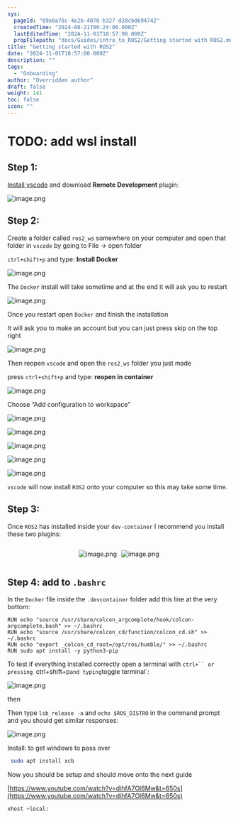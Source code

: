 ```yaml
---
sys:
  pageId: "89e0a78c-4e2b-4070-b327-d28cb0694742"
  createdTime: "2024-08-21T00:24:00.000Z"
  lastEditedTime: "2024-11-01T18:57:00.000Z"
  propFilepath: "docs/Guides/intro_to_ROS2/Getting started with ROS2.md"
title: "Getting started with ROS2"
date: "2024-11-01T18:57:00.000Z"
description: ""
tags:
  - "Onboarding"
author: "Overridden author"
draft: false
weight: 141
toc: false
icon: ""
---
```


# TODO: add wsl install

## Step 1:

[Install vscode](https://code.visualstudio.com/download) and download **Remote Development** plugin:

![image.png](https://prod-files-secure.s3.us-west-2.amazonaws.com/d518164a-d88e-44d1-a4ee-3adb3bd8bce0/efb52993-1881-4a40-b95e-6f020334f022/image.png?X-Amz-Algorithm=AWS4-HMAC-SHA256&X-Amz-Content-Sha256=UNSIGNED-PAYLOAD&X-Amz-Credential=ASIAZI2LB466T4MVJHHE%2F20250427%2Fus-west-2%2Fs3%2Faws4_request&X-Amz-Date=20250427T061108Z&X-Amz-Expires=3600&X-Amz-Security-Token=IQoJb3JpZ2luX2VjEL3%2F%2F%2F%2F%2F%2F%2F%2F%2F%2FwEaCXVzLXdlc3QtMiJIMEYCIQDgD5zq78igSIKfinXdz8luvOdTaM%2Bs80fXHNnkF5dZ0gIhAOpwostsWKtWi%2FqZf33uxuQCSWWfNjjGDCbtDZYWpKfeKv8DCFYQABoMNjM3NDIzMTgzODA1IgyECa9Er5SXx12nbS0q3AOgv%2Fyt4vDGD3R7m8nptVugnNVkVouRC3ApDVMLn2sF4vc%2BSvUtxN3kzZoYvBcZYr26khhUWJMS86WATfrNHaXP2n2Ydoa%2Bbl7CoWe6BVYXDgk6GwZ9kwvszeJkjVWpiKzMVSsxOgtZaqJMnPOZAovzEAX0guNp%2F57YXBWre%2BHTruG3Ho%2F7UoCF6DEJfs4tU1RCfpPiiWYgPRcWlXZMh6%2FtTjZQwViYxiseQiK3LgvoLZpMd2z8NvHllfj%2FfXUUY4ElNIifevYFZiLOa18QNQf6LNGqfhZiYh7hB%2BC1PfcQ0cFaKdizPZd5IXqZ77nrg0N7hEAUHWu807NukV4Dvf4PzRAOL9SRkT03%2BFsIKMSHjNyXYP0uDmXedv4BmR238ODAkonxPNhLPMQMJe3iOt1KPCImvDdyU7tXZ%2BBJ5U%2FX8%2FtAn0tsFCZMTqLCE09h7TTL5NRHblL%2B6RvJSfLDQmOOg0DVBD0HxscSBhf1%2BRXSKGVSzSMCkDO4xb7Vt%2BPN5rEWEzDAcs3geYTtdNZTRz8rF8f6WlYQnHYvamrnpolDMsCs8S3%2BaW9Ldn3%2BRQG3Tf5olyz%2FDO3LaQ9Mz2EsMPuOBF47LOdH9EytBrxcSHx87UEAq24q2j%2BQ8x574DCX7bbABjqkAYJx%2FpORxw2CZeJ2RmpY1nyDfB0eSLkw3hTNsQd9HWGjeiiP42jiC1wLxYO9ZoKXnUuHyr0KXC20xkaqhhu1RTcjMxWkQsB9hb5C57qGZsIIpTD7Zjj%2BUriZQcMCfyr%2FNiEcaLnoh%2BV1EQtUzzGtw9AoIMwz7vKZOy2pcg9v3ukMDACBLENXutYXw1B6PcaNX8qJQoxXbBTTJjpsj%2FwEmgE8yLqg&X-Amz-Signature=7f165ff4a98f5d48fcf5dc54514aaa01cd9300d47e403a528026ff552e33b3b8&X-Amz-SignedHeaders=host&x-id=GetObject)

## Step 2:

Create a folder called `ros2_ws` somewhere on your computer and open that folder in `vscode` by going to File → open folder 

`ctrl+shift+p` and type: **Install Docker**

![image.png](https://prod-files-secure.s3.us-west-2.amazonaws.com/d518164a-d88e-44d1-a4ee-3adb3bd8bce0/2269dc0e-1cd5-47ff-bceb-c04ad9b2eab0/image.png?X-Amz-Algorithm=AWS4-HMAC-SHA256&X-Amz-Content-Sha256=UNSIGNED-PAYLOAD&X-Amz-Credential=ASIAZI2LB466T4MVJHHE%2F20250427%2Fus-west-2%2Fs3%2Faws4_request&X-Amz-Date=20250427T061108Z&X-Amz-Expires=3600&X-Amz-Security-Token=IQoJb3JpZ2luX2VjEL3%2F%2F%2F%2F%2F%2F%2F%2F%2F%2FwEaCXVzLXdlc3QtMiJIMEYCIQDgD5zq78igSIKfinXdz8luvOdTaM%2Bs80fXHNnkF5dZ0gIhAOpwostsWKtWi%2FqZf33uxuQCSWWfNjjGDCbtDZYWpKfeKv8DCFYQABoMNjM3NDIzMTgzODA1IgyECa9Er5SXx12nbS0q3AOgv%2Fyt4vDGD3R7m8nptVugnNVkVouRC3ApDVMLn2sF4vc%2BSvUtxN3kzZoYvBcZYr26khhUWJMS86WATfrNHaXP2n2Ydoa%2Bbl7CoWe6BVYXDgk6GwZ9kwvszeJkjVWpiKzMVSsxOgtZaqJMnPOZAovzEAX0guNp%2F57YXBWre%2BHTruG3Ho%2F7UoCF6DEJfs4tU1RCfpPiiWYgPRcWlXZMh6%2FtTjZQwViYxiseQiK3LgvoLZpMd2z8NvHllfj%2FfXUUY4ElNIifevYFZiLOa18QNQf6LNGqfhZiYh7hB%2BC1PfcQ0cFaKdizPZd5IXqZ77nrg0N7hEAUHWu807NukV4Dvf4PzRAOL9SRkT03%2BFsIKMSHjNyXYP0uDmXedv4BmR238ODAkonxPNhLPMQMJe3iOt1KPCImvDdyU7tXZ%2BBJ5U%2FX8%2FtAn0tsFCZMTqLCE09h7TTL5NRHblL%2B6RvJSfLDQmOOg0DVBD0HxscSBhf1%2BRXSKGVSzSMCkDO4xb7Vt%2BPN5rEWEzDAcs3geYTtdNZTRz8rF8f6WlYQnHYvamrnpolDMsCs8S3%2BaW9Ldn3%2BRQG3Tf5olyz%2FDO3LaQ9Mz2EsMPuOBF47LOdH9EytBrxcSHx87UEAq24q2j%2BQ8x574DCX7bbABjqkAYJx%2FpORxw2CZeJ2RmpY1nyDfB0eSLkw3hTNsQd9HWGjeiiP42jiC1wLxYO9ZoKXnUuHyr0KXC20xkaqhhu1RTcjMxWkQsB9hb5C57qGZsIIpTD7Zjj%2BUriZQcMCfyr%2FNiEcaLnoh%2BV1EQtUzzGtw9AoIMwz7vKZOy2pcg9v3ukMDACBLENXutYXw1B6PcaNX8qJQoxXbBTTJjpsj%2FwEmgE8yLqg&X-Amz-Signature=c2ba04f5661a1982a84687378ba1712072dd6cdcf58b4f84cdcf49ea5c5d12da&X-Amz-SignedHeaders=host&x-id=GetObject)

The `Docker` install will take sometime and at the end it will ask you to restart

![image.png](https://prod-files-secure.s3.us-west-2.amazonaws.com/d518164a-d88e-44d1-a4ee-3adb3bd8bce0/ed233f78-be33-4b1f-b89c-9c346c0e961e/image.png?X-Amz-Algorithm=AWS4-HMAC-SHA256&X-Amz-Content-Sha256=UNSIGNED-PAYLOAD&X-Amz-Credential=ASIAZI2LB466T4MVJHHE%2F20250427%2Fus-west-2%2Fs3%2Faws4_request&X-Amz-Date=20250427T061108Z&X-Amz-Expires=3600&X-Amz-Security-Token=IQoJb3JpZ2luX2VjEL3%2F%2F%2F%2F%2F%2F%2F%2F%2F%2FwEaCXVzLXdlc3QtMiJIMEYCIQDgD5zq78igSIKfinXdz8luvOdTaM%2Bs80fXHNnkF5dZ0gIhAOpwostsWKtWi%2FqZf33uxuQCSWWfNjjGDCbtDZYWpKfeKv8DCFYQABoMNjM3NDIzMTgzODA1IgyECa9Er5SXx12nbS0q3AOgv%2Fyt4vDGD3R7m8nptVugnNVkVouRC3ApDVMLn2sF4vc%2BSvUtxN3kzZoYvBcZYr26khhUWJMS86WATfrNHaXP2n2Ydoa%2Bbl7CoWe6BVYXDgk6GwZ9kwvszeJkjVWpiKzMVSsxOgtZaqJMnPOZAovzEAX0guNp%2F57YXBWre%2BHTruG3Ho%2F7UoCF6DEJfs4tU1RCfpPiiWYgPRcWlXZMh6%2FtTjZQwViYxiseQiK3LgvoLZpMd2z8NvHllfj%2FfXUUY4ElNIifevYFZiLOa18QNQf6LNGqfhZiYh7hB%2BC1PfcQ0cFaKdizPZd5IXqZ77nrg0N7hEAUHWu807NukV4Dvf4PzRAOL9SRkT03%2BFsIKMSHjNyXYP0uDmXedv4BmR238ODAkonxPNhLPMQMJe3iOt1KPCImvDdyU7tXZ%2BBJ5U%2FX8%2FtAn0tsFCZMTqLCE09h7TTL5NRHblL%2B6RvJSfLDQmOOg0DVBD0HxscSBhf1%2BRXSKGVSzSMCkDO4xb7Vt%2BPN5rEWEzDAcs3geYTtdNZTRz8rF8f6WlYQnHYvamrnpolDMsCs8S3%2BaW9Ldn3%2BRQG3Tf5olyz%2FDO3LaQ9Mz2EsMPuOBF47LOdH9EytBrxcSHx87UEAq24q2j%2BQ8x574DCX7bbABjqkAYJx%2FpORxw2CZeJ2RmpY1nyDfB0eSLkw3hTNsQd9HWGjeiiP42jiC1wLxYO9ZoKXnUuHyr0KXC20xkaqhhu1RTcjMxWkQsB9hb5C57qGZsIIpTD7Zjj%2BUriZQcMCfyr%2FNiEcaLnoh%2BV1EQtUzzGtw9AoIMwz7vKZOy2pcg9v3ukMDACBLENXutYXw1B6PcaNX8qJQoxXbBTTJjpsj%2FwEmgE8yLqg&X-Amz-Signature=116f6140afb92d1e5901a57c83a44e315a9ec76fbcac10fd710b5ade513c4d8e&X-Amz-SignedHeaders=host&x-id=GetObject)

Once you restart open `Docker` and finish the installation

It will ask you to make an account but you can just press skip on the top right

![image.png](https://prod-files-secure.s3.us-west-2.amazonaws.com/d518164a-d88e-44d1-a4ee-3adb3bd8bce0/21010ad9-1659-4fd9-9f59-9932a09b2a3d/image.png?X-Amz-Algorithm=AWS4-HMAC-SHA256&X-Amz-Content-Sha256=UNSIGNED-PAYLOAD&X-Amz-Credential=ASIAZI2LB466T4MVJHHE%2F20250427%2Fus-west-2%2Fs3%2Faws4_request&X-Amz-Date=20250427T061108Z&X-Amz-Expires=3600&X-Amz-Security-Token=IQoJb3JpZ2luX2VjEL3%2F%2F%2F%2F%2F%2F%2F%2F%2F%2FwEaCXVzLXdlc3QtMiJIMEYCIQDgD5zq78igSIKfinXdz8luvOdTaM%2Bs80fXHNnkF5dZ0gIhAOpwostsWKtWi%2FqZf33uxuQCSWWfNjjGDCbtDZYWpKfeKv8DCFYQABoMNjM3NDIzMTgzODA1IgyECa9Er5SXx12nbS0q3AOgv%2Fyt4vDGD3R7m8nptVugnNVkVouRC3ApDVMLn2sF4vc%2BSvUtxN3kzZoYvBcZYr26khhUWJMS86WATfrNHaXP2n2Ydoa%2Bbl7CoWe6BVYXDgk6GwZ9kwvszeJkjVWpiKzMVSsxOgtZaqJMnPOZAovzEAX0guNp%2F57YXBWre%2BHTruG3Ho%2F7UoCF6DEJfs4tU1RCfpPiiWYgPRcWlXZMh6%2FtTjZQwViYxiseQiK3LgvoLZpMd2z8NvHllfj%2FfXUUY4ElNIifevYFZiLOa18QNQf6LNGqfhZiYh7hB%2BC1PfcQ0cFaKdizPZd5IXqZ77nrg0N7hEAUHWu807NukV4Dvf4PzRAOL9SRkT03%2BFsIKMSHjNyXYP0uDmXedv4BmR238ODAkonxPNhLPMQMJe3iOt1KPCImvDdyU7tXZ%2BBJ5U%2FX8%2FtAn0tsFCZMTqLCE09h7TTL5NRHblL%2B6RvJSfLDQmOOg0DVBD0HxscSBhf1%2BRXSKGVSzSMCkDO4xb7Vt%2BPN5rEWEzDAcs3geYTtdNZTRz8rF8f6WlYQnHYvamrnpolDMsCs8S3%2BaW9Ldn3%2BRQG3Tf5olyz%2FDO3LaQ9Mz2EsMPuOBF47LOdH9EytBrxcSHx87UEAq24q2j%2BQ8x574DCX7bbABjqkAYJx%2FpORxw2CZeJ2RmpY1nyDfB0eSLkw3hTNsQd9HWGjeiiP42jiC1wLxYO9ZoKXnUuHyr0KXC20xkaqhhu1RTcjMxWkQsB9hb5C57qGZsIIpTD7Zjj%2BUriZQcMCfyr%2FNiEcaLnoh%2BV1EQtUzzGtw9AoIMwz7vKZOy2pcg9v3ukMDACBLENXutYXw1B6PcaNX8qJQoxXbBTTJjpsj%2FwEmgE8yLqg&X-Amz-Signature=6ab979415ca0a021060afd1b4d585f6d907fa90b7350abc06453a97666ebee59&X-Amz-SignedHeaders=host&x-id=GetObject)

Then reopen `vscode` and open the `ros2_ws` folder you just made

press `ctrl+shift+p` and type: **reopen in container**

![image.png](https://prod-files-secure.s3.us-west-2.amazonaws.com/d518164a-d88e-44d1-a4ee-3adb3bd8bce0/4e93b8c2-41ad-488c-8095-c74205196118/image.png?X-Amz-Algorithm=AWS4-HMAC-SHA256&X-Amz-Content-Sha256=UNSIGNED-PAYLOAD&X-Amz-Credential=ASIAZI2LB466T4MVJHHE%2F20250427%2Fus-west-2%2Fs3%2Faws4_request&X-Amz-Date=20250427T061108Z&X-Amz-Expires=3600&X-Amz-Security-Token=IQoJb3JpZ2luX2VjEL3%2F%2F%2F%2F%2F%2F%2F%2F%2F%2FwEaCXVzLXdlc3QtMiJIMEYCIQDgD5zq78igSIKfinXdz8luvOdTaM%2Bs80fXHNnkF5dZ0gIhAOpwostsWKtWi%2FqZf33uxuQCSWWfNjjGDCbtDZYWpKfeKv8DCFYQABoMNjM3NDIzMTgzODA1IgyECa9Er5SXx12nbS0q3AOgv%2Fyt4vDGD3R7m8nptVugnNVkVouRC3ApDVMLn2sF4vc%2BSvUtxN3kzZoYvBcZYr26khhUWJMS86WATfrNHaXP2n2Ydoa%2Bbl7CoWe6BVYXDgk6GwZ9kwvszeJkjVWpiKzMVSsxOgtZaqJMnPOZAovzEAX0guNp%2F57YXBWre%2BHTruG3Ho%2F7UoCF6DEJfs4tU1RCfpPiiWYgPRcWlXZMh6%2FtTjZQwViYxiseQiK3LgvoLZpMd2z8NvHllfj%2FfXUUY4ElNIifevYFZiLOa18QNQf6LNGqfhZiYh7hB%2BC1PfcQ0cFaKdizPZd5IXqZ77nrg0N7hEAUHWu807NukV4Dvf4PzRAOL9SRkT03%2BFsIKMSHjNyXYP0uDmXedv4BmR238ODAkonxPNhLPMQMJe3iOt1KPCImvDdyU7tXZ%2BBJ5U%2FX8%2FtAn0tsFCZMTqLCE09h7TTL5NRHblL%2B6RvJSfLDQmOOg0DVBD0HxscSBhf1%2BRXSKGVSzSMCkDO4xb7Vt%2BPN5rEWEzDAcs3geYTtdNZTRz8rF8f6WlYQnHYvamrnpolDMsCs8S3%2BaW9Ldn3%2BRQG3Tf5olyz%2FDO3LaQ9Mz2EsMPuOBF47LOdH9EytBrxcSHx87UEAq24q2j%2BQ8x574DCX7bbABjqkAYJx%2FpORxw2CZeJ2RmpY1nyDfB0eSLkw3hTNsQd9HWGjeiiP42jiC1wLxYO9ZoKXnUuHyr0KXC20xkaqhhu1RTcjMxWkQsB9hb5C57qGZsIIpTD7Zjj%2BUriZQcMCfyr%2FNiEcaLnoh%2BV1EQtUzzGtw9AoIMwz7vKZOy2pcg9v3ukMDACBLENXutYXw1B6PcaNX8qJQoxXbBTTJjpsj%2FwEmgE8yLqg&X-Amz-Signature=796be4f294e05bef98d6f383ef93bca4d92449857d44888da3825d180722a57b&X-Amz-SignedHeaders=host&x-id=GetObject)

Choose “Add configuration to workspace”

![image.png](https://prod-files-secure.s3.us-west-2.amazonaws.com/d518164a-d88e-44d1-a4ee-3adb3bd8bce0/9560b282-5060-4989-ba37-97e7b2c22476/image.png?X-Amz-Algorithm=AWS4-HMAC-SHA256&X-Amz-Content-Sha256=UNSIGNED-PAYLOAD&X-Amz-Credential=ASIAZI2LB466T4MVJHHE%2F20250427%2Fus-west-2%2Fs3%2Faws4_request&X-Amz-Date=20250427T061108Z&X-Amz-Expires=3600&X-Amz-Security-Token=IQoJb3JpZ2luX2VjEL3%2F%2F%2F%2F%2F%2F%2F%2F%2F%2FwEaCXVzLXdlc3QtMiJIMEYCIQDgD5zq78igSIKfinXdz8luvOdTaM%2Bs80fXHNnkF5dZ0gIhAOpwostsWKtWi%2FqZf33uxuQCSWWfNjjGDCbtDZYWpKfeKv8DCFYQABoMNjM3NDIzMTgzODA1IgyECa9Er5SXx12nbS0q3AOgv%2Fyt4vDGD3R7m8nptVugnNVkVouRC3ApDVMLn2sF4vc%2BSvUtxN3kzZoYvBcZYr26khhUWJMS86WATfrNHaXP2n2Ydoa%2Bbl7CoWe6BVYXDgk6GwZ9kwvszeJkjVWpiKzMVSsxOgtZaqJMnPOZAovzEAX0guNp%2F57YXBWre%2BHTruG3Ho%2F7UoCF6DEJfs4tU1RCfpPiiWYgPRcWlXZMh6%2FtTjZQwViYxiseQiK3LgvoLZpMd2z8NvHllfj%2FfXUUY4ElNIifevYFZiLOa18QNQf6LNGqfhZiYh7hB%2BC1PfcQ0cFaKdizPZd5IXqZ77nrg0N7hEAUHWu807NukV4Dvf4PzRAOL9SRkT03%2BFsIKMSHjNyXYP0uDmXedv4BmR238ODAkonxPNhLPMQMJe3iOt1KPCImvDdyU7tXZ%2BBJ5U%2FX8%2FtAn0tsFCZMTqLCE09h7TTL5NRHblL%2B6RvJSfLDQmOOg0DVBD0HxscSBhf1%2BRXSKGVSzSMCkDO4xb7Vt%2BPN5rEWEzDAcs3geYTtdNZTRz8rF8f6WlYQnHYvamrnpolDMsCs8S3%2BaW9Ldn3%2BRQG3Tf5olyz%2FDO3LaQ9Mz2EsMPuOBF47LOdH9EytBrxcSHx87UEAq24q2j%2BQ8x574DCX7bbABjqkAYJx%2FpORxw2CZeJ2RmpY1nyDfB0eSLkw3hTNsQd9HWGjeiiP42jiC1wLxYO9ZoKXnUuHyr0KXC20xkaqhhu1RTcjMxWkQsB9hb5C57qGZsIIpTD7Zjj%2BUriZQcMCfyr%2FNiEcaLnoh%2BV1EQtUzzGtw9AoIMwz7vKZOy2pcg9v3ukMDACBLENXutYXw1B6PcaNX8qJQoxXbBTTJjpsj%2FwEmgE8yLqg&X-Amz-Signature=34663fc105e0aa464d14a83a653ca59bef2b74d3894bf41b569a4d504c1c739e&X-Amz-SignedHeaders=host&x-id=GetObject)

![image.png](https://prod-files-secure.s3.us-west-2.amazonaws.com/d518164a-d88e-44d1-a4ee-3adb3bd8bce0/2ee63f81-886b-48e8-a553-dc6e5eac99e4/image.png?X-Amz-Algorithm=AWS4-HMAC-SHA256&X-Amz-Content-Sha256=UNSIGNED-PAYLOAD&X-Amz-Credential=ASIAZI2LB466T4MVJHHE%2F20250427%2Fus-west-2%2Fs3%2Faws4_request&X-Amz-Date=20250427T061108Z&X-Amz-Expires=3600&X-Amz-Security-Token=IQoJb3JpZ2luX2VjEL3%2F%2F%2F%2F%2F%2F%2F%2F%2F%2FwEaCXVzLXdlc3QtMiJIMEYCIQDgD5zq78igSIKfinXdz8luvOdTaM%2Bs80fXHNnkF5dZ0gIhAOpwostsWKtWi%2FqZf33uxuQCSWWfNjjGDCbtDZYWpKfeKv8DCFYQABoMNjM3NDIzMTgzODA1IgyECa9Er5SXx12nbS0q3AOgv%2Fyt4vDGD3R7m8nptVugnNVkVouRC3ApDVMLn2sF4vc%2BSvUtxN3kzZoYvBcZYr26khhUWJMS86WATfrNHaXP2n2Ydoa%2Bbl7CoWe6BVYXDgk6GwZ9kwvszeJkjVWpiKzMVSsxOgtZaqJMnPOZAovzEAX0guNp%2F57YXBWre%2BHTruG3Ho%2F7UoCF6DEJfs4tU1RCfpPiiWYgPRcWlXZMh6%2FtTjZQwViYxiseQiK3LgvoLZpMd2z8NvHllfj%2FfXUUY4ElNIifevYFZiLOa18QNQf6LNGqfhZiYh7hB%2BC1PfcQ0cFaKdizPZd5IXqZ77nrg0N7hEAUHWu807NukV4Dvf4PzRAOL9SRkT03%2BFsIKMSHjNyXYP0uDmXedv4BmR238ODAkonxPNhLPMQMJe3iOt1KPCImvDdyU7tXZ%2BBJ5U%2FX8%2FtAn0tsFCZMTqLCE09h7TTL5NRHblL%2B6RvJSfLDQmOOg0DVBD0HxscSBhf1%2BRXSKGVSzSMCkDO4xb7Vt%2BPN5rEWEzDAcs3geYTtdNZTRz8rF8f6WlYQnHYvamrnpolDMsCs8S3%2BaW9Ldn3%2BRQG3Tf5olyz%2FDO3LaQ9Mz2EsMPuOBF47LOdH9EytBrxcSHx87UEAq24q2j%2BQ8x574DCX7bbABjqkAYJx%2FpORxw2CZeJ2RmpY1nyDfB0eSLkw3hTNsQd9HWGjeiiP42jiC1wLxYO9ZoKXnUuHyr0KXC20xkaqhhu1RTcjMxWkQsB9hb5C57qGZsIIpTD7Zjj%2BUriZQcMCfyr%2FNiEcaLnoh%2BV1EQtUzzGtw9AoIMwz7vKZOy2pcg9v3ukMDACBLENXutYXw1B6PcaNX8qJQoxXbBTTJjpsj%2FwEmgE8yLqg&X-Amz-Signature=929d2ab2654202a257e6c0b11394b3ae9d3a912b3db3d7232924fb3209e95dcb&X-Amz-SignedHeaders=host&x-id=GetObject)

![image.png](https://prod-files-secure.s3.us-west-2.amazonaws.com/d518164a-d88e-44d1-a4ee-3adb3bd8bce0/ae1580b2-b048-407e-aed9-b584224a7a04/image.png?X-Amz-Algorithm=AWS4-HMAC-SHA256&X-Amz-Content-Sha256=UNSIGNED-PAYLOAD&X-Amz-Credential=ASIAZI2LB466T4MVJHHE%2F20250427%2Fus-west-2%2Fs3%2Faws4_request&X-Amz-Date=20250427T061108Z&X-Amz-Expires=3600&X-Amz-Security-Token=IQoJb3JpZ2luX2VjEL3%2F%2F%2F%2F%2F%2F%2F%2F%2F%2FwEaCXVzLXdlc3QtMiJIMEYCIQDgD5zq78igSIKfinXdz8luvOdTaM%2Bs80fXHNnkF5dZ0gIhAOpwostsWKtWi%2FqZf33uxuQCSWWfNjjGDCbtDZYWpKfeKv8DCFYQABoMNjM3NDIzMTgzODA1IgyECa9Er5SXx12nbS0q3AOgv%2Fyt4vDGD3R7m8nptVugnNVkVouRC3ApDVMLn2sF4vc%2BSvUtxN3kzZoYvBcZYr26khhUWJMS86WATfrNHaXP2n2Ydoa%2Bbl7CoWe6BVYXDgk6GwZ9kwvszeJkjVWpiKzMVSsxOgtZaqJMnPOZAovzEAX0guNp%2F57YXBWre%2BHTruG3Ho%2F7UoCF6DEJfs4tU1RCfpPiiWYgPRcWlXZMh6%2FtTjZQwViYxiseQiK3LgvoLZpMd2z8NvHllfj%2FfXUUY4ElNIifevYFZiLOa18QNQf6LNGqfhZiYh7hB%2BC1PfcQ0cFaKdizPZd5IXqZ77nrg0N7hEAUHWu807NukV4Dvf4PzRAOL9SRkT03%2BFsIKMSHjNyXYP0uDmXedv4BmR238ODAkonxPNhLPMQMJe3iOt1KPCImvDdyU7tXZ%2BBJ5U%2FX8%2FtAn0tsFCZMTqLCE09h7TTL5NRHblL%2B6RvJSfLDQmOOg0DVBD0HxscSBhf1%2BRXSKGVSzSMCkDO4xb7Vt%2BPN5rEWEzDAcs3geYTtdNZTRz8rF8f6WlYQnHYvamrnpolDMsCs8S3%2BaW9Ldn3%2BRQG3Tf5olyz%2FDO3LaQ9Mz2EsMPuOBF47LOdH9EytBrxcSHx87UEAq24q2j%2BQ8x574DCX7bbABjqkAYJx%2FpORxw2CZeJ2RmpY1nyDfB0eSLkw3hTNsQd9HWGjeiiP42jiC1wLxYO9ZoKXnUuHyr0KXC20xkaqhhu1RTcjMxWkQsB9hb5C57qGZsIIpTD7Zjj%2BUriZQcMCfyr%2FNiEcaLnoh%2BV1EQtUzzGtw9AoIMwz7vKZOy2pcg9v3ukMDACBLENXutYXw1B6PcaNX8qJQoxXbBTTJjpsj%2FwEmgE8yLqg&X-Amz-Signature=2f3cd685aa50e3547501545bff0d7c2a00ce9ccdb10650392d4f3195a35f63c0&X-Amz-SignedHeaders=host&x-id=GetObject)

![image.png](https://prod-files-secure.s3.us-west-2.amazonaws.com/d518164a-d88e-44d1-a4ee-3adb3bd8bce0/53255b28-f75e-430f-b9e3-c0ac8577e42b/image.png?X-Amz-Algorithm=AWS4-HMAC-SHA256&X-Amz-Content-Sha256=UNSIGNED-PAYLOAD&X-Amz-Credential=ASIAZI2LB466T4MVJHHE%2F20250427%2Fus-west-2%2Fs3%2Faws4_request&X-Amz-Date=20250427T061108Z&X-Amz-Expires=3600&X-Amz-Security-Token=IQoJb3JpZ2luX2VjEL3%2F%2F%2F%2F%2F%2F%2F%2F%2F%2FwEaCXVzLXdlc3QtMiJIMEYCIQDgD5zq78igSIKfinXdz8luvOdTaM%2Bs80fXHNnkF5dZ0gIhAOpwostsWKtWi%2FqZf33uxuQCSWWfNjjGDCbtDZYWpKfeKv8DCFYQABoMNjM3NDIzMTgzODA1IgyECa9Er5SXx12nbS0q3AOgv%2Fyt4vDGD3R7m8nptVugnNVkVouRC3ApDVMLn2sF4vc%2BSvUtxN3kzZoYvBcZYr26khhUWJMS86WATfrNHaXP2n2Ydoa%2Bbl7CoWe6BVYXDgk6GwZ9kwvszeJkjVWpiKzMVSsxOgtZaqJMnPOZAovzEAX0guNp%2F57YXBWre%2BHTruG3Ho%2F7UoCF6DEJfs4tU1RCfpPiiWYgPRcWlXZMh6%2FtTjZQwViYxiseQiK3LgvoLZpMd2z8NvHllfj%2FfXUUY4ElNIifevYFZiLOa18QNQf6LNGqfhZiYh7hB%2BC1PfcQ0cFaKdizPZd5IXqZ77nrg0N7hEAUHWu807NukV4Dvf4PzRAOL9SRkT03%2BFsIKMSHjNyXYP0uDmXedv4BmR238ODAkonxPNhLPMQMJe3iOt1KPCImvDdyU7tXZ%2BBJ5U%2FX8%2FtAn0tsFCZMTqLCE09h7TTL5NRHblL%2B6RvJSfLDQmOOg0DVBD0HxscSBhf1%2BRXSKGVSzSMCkDO4xb7Vt%2BPN5rEWEzDAcs3geYTtdNZTRz8rF8f6WlYQnHYvamrnpolDMsCs8S3%2BaW9Ldn3%2BRQG3Tf5olyz%2FDO3LaQ9Mz2EsMPuOBF47LOdH9EytBrxcSHx87UEAq24q2j%2BQ8x574DCX7bbABjqkAYJx%2FpORxw2CZeJ2RmpY1nyDfB0eSLkw3hTNsQd9HWGjeiiP42jiC1wLxYO9ZoKXnUuHyr0KXC20xkaqhhu1RTcjMxWkQsB9hb5C57qGZsIIpTD7Zjj%2BUriZQcMCfyr%2FNiEcaLnoh%2BV1EQtUzzGtw9AoIMwz7vKZOy2pcg9v3ukMDACBLENXutYXw1B6PcaNX8qJQoxXbBTTJjpsj%2FwEmgE8yLqg&X-Amz-Signature=8844ce0d533b1b7e0367e9c1707ea0a70fc1864e720a39aa438fac41591a1259&X-Amz-SignedHeaders=host&x-id=GetObject)

![image.png](https://prod-files-secure.s3.us-west-2.amazonaws.com/d518164a-d88e-44d1-a4ee-3adb3bd8bce0/7c562767-5af9-4ffb-97d1-327bcdf4ee00/image.png?X-Amz-Algorithm=AWS4-HMAC-SHA256&X-Amz-Content-Sha256=UNSIGNED-PAYLOAD&X-Amz-Credential=ASIAZI2LB466T4MVJHHE%2F20250427%2Fus-west-2%2Fs3%2Faws4_request&X-Amz-Date=20250427T061108Z&X-Amz-Expires=3600&X-Amz-Security-Token=IQoJb3JpZ2luX2VjEL3%2F%2F%2F%2F%2F%2F%2F%2F%2F%2FwEaCXVzLXdlc3QtMiJIMEYCIQDgD5zq78igSIKfinXdz8luvOdTaM%2Bs80fXHNnkF5dZ0gIhAOpwostsWKtWi%2FqZf33uxuQCSWWfNjjGDCbtDZYWpKfeKv8DCFYQABoMNjM3NDIzMTgzODA1IgyECa9Er5SXx12nbS0q3AOgv%2Fyt4vDGD3R7m8nptVugnNVkVouRC3ApDVMLn2sF4vc%2BSvUtxN3kzZoYvBcZYr26khhUWJMS86WATfrNHaXP2n2Ydoa%2Bbl7CoWe6BVYXDgk6GwZ9kwvszeJkjVWpiKzMVSsxOgtZaqJMnPOZAovzEAX0guNp%2F57YXBWre%2BHTruG3Ho%2F7UoCF6DEJfs4tU1RCfpPiiWYgPRcWlXZMh6%2FtTjZQwViYxiseQiK3LgvoLZpMd2z8NvHllfj%2FfXUUY4ElNIifevYFZiLOa18QNQf6LNGqfhZiYh7hB%2BC1PfcQ0cFaKdizPZd5IXqZ77nrg0N7hEAUHWu807NukV4Dvf4PzRAOL9SRkT03%2BFsIKMSHjNyXYP0uDmXedv4BmR238ODAkonxPNhLPMQMJe3iOt1KPCImvDdyU7tXZ%2BBJ5U%2FX8%2FtAn0tsFCZMTqLCE09h7TTL5NRHblL%2B6RvJSfLDQmOOg0DVBD0HxscSBhf1%2BRXSKGVSzSMCkDO4xb7Vt%2BPN5rEWEzDAcs3geYTtdNZTRz8rF8f6WlYQnHYvamrnpolDMsCs8S3%2BaW9Ldn3%2BRQG3Tf5olyz%2FDO3LaQ9Mz2EsMPuOBF47LOdH9EytBrxcSHx87UEAq24q2j%2BQ8x574DCX7bbABjqkAYJx%2FpORxw2CZeJ2RmpY1nyDfB0eSLkw3hTNsQd9HWGjeiiP42jiC1wLxYO9ZoKXnUuHyr0KXC20xkaqhhu1RTcjMxWkQsB9hb5C57qGZsIIpTD7Zjj%2BUriZQcMCfyr%2FNiEcaLnoh%2BV1EQtUzzGtw9AoIMwz7vKZOy2pcg9v3ukMDACBLENXutYXw1B6PcaNX8qJQoxXbBTTJjpsj%2FwEmgE8yLqg&X-Amz-Signature=3d0fd7b947b5c9d404e6ba03e4c40cfc58a0b68aec1746805ccaba23dbd01e6e&X-Amz-SignedHeaders=host&x-id=GetObject)

`vscode` will now install `ROS2` onto your computer so this may take some time.

## Step 3:

Once `ROS2` has installed inside your `dev-container` I recommend you install these two plugins:

<div style="display: flex;flex-direction: row; column-gap:10px; max-width: 630px;justify-content: center;">
<div>

![image.png](https://prod-files-secure.s3.us-west-2.amazonaws.com/d518164a-d88e-44d1-a4ee-3adb3bd8bce0/3fc3d550-5a54-4ba1-ba6b-faa01cdb7369/image.png?X-Amz-Algorithm=AWS4-HMAC-SHA256&X-Amz-Content-Sha256=UNSIGNED-PAYLOAD&X-Amz-Credential=ASIAZI2LB46672YP57VI%2F20250427%2Fus-west-2%2Fs3%2Faws4_request&X-Amz-Date=20250427T061112Z&X-Amz-Expires=3600&X-Amz-Security-Token=IQoJb3JpZ2luX2VjEL3%2F%2F%2F%2F%2F%2F%2F%2F%2F%2FwEaCXVzLXdlc3QtMiJGMEQCIAItpnBblJz5sEcE94pAvuIh0AKu56wVBrg44J4XccnqAiAhC5MJNZcHDiVClI1j8PLfj43vMprhK4dtKr4jVQQ4lCr%2FAwhWEAAaDDYzNzQyMzE4MzgwNSIM5kk%2F%2FCRkQWLfVjGxKtwDSgwM5A%2FWEANio8vzUbOomdmjALL8GZbdKbTQ2NqxhzMTzeDVMGJUQp9IW5i27emXinhnqqf5l6m6e7fJ%2FlnlJJTTCGoJ48YNVX%2F2wK1HQ2QBlrZCwoM%2FDtueNMSp3Akb%2FOYaJ6T8c6hHq2wDmebJTjXaNcLqKB92RcZuoZ5yc9cdkDfvonxx3IWr4djRgmhTVoAKvqdrOMjeVxCQJBur9lSMPQxYZW75QCVEmZi9bsBit6GR1jQKkIcZZ7ITDsnmbwS%2BLa62D6oAjGH4OqrkfVn%2BkPKjhDIPeoPqzEp6Stu%2BUzi4fdIM49N7l3rV6x6gtKjCfMtHh4HiDh2jUK9%2BsH5JYP24tP6s0szujz7ad8m7e2X6Fc815b%2Ff3Klcst96XU7IpMkeB1jz9QpOjKO%2B2fKHOXiK9jHHqXniG7bourcdC8%2F3PSyTv2MXu%2FKGRWY1I6w9W9kKDv3LiXO1f%2BXiedLS%2FgY14IGvC8RixfDHqFdSAacLtYBVh6OMsNAdAAWML%2BVZEqPz7l78MICpufkyyBboFfl805CIsoiSRbzuID9Fnpgwc%2F%2FmFSI%2FDKnH5Pr%2BkfmVJolY9vPjaw%2BnNYJBoJhDHgXmLEP3XkZhKdX3nlD0dhTesMqTmam3a6Ew%2B%2By2wAY6pgEhlt3zP3WsBcSx3iAS7ie3YrK9mlBG%2Fon0Vvrz823%2F%2B%2FLPxHWXiEqWV51jF1Mct1SoaXvEJBfGy%2FfgNlWoKvYAyC4mMCDGLhf3hitkRDnXmMmBZbc5IdCVH0GeDNl3fRFMtv%2Fv9b1CYKKrlZ2ciY4mKMK2dkvE7xxJoKj%2F8t63yDRZJ0vNs7zalvqkEGY%2FePUmoAK6noG3q0DURXEt%2Fj2BzLuPRvxN&X-Amz-Signature=57ba50eaf397b90fbcb8d37683568516deb91a30b8599ab3d9cd637f62c5c435&X-Amz-SignedHeaders=host&x-id=GetObject)

</div>
<div>

![image.png](https://prod-files-secure.s3.us-west-2.amazonaws.com/d518164a-d88e-44d1-a4ee-3adb3bd8bce0/d994cc66-13c2-4093-a5a3-f84cf4601a82/image.png?X-Amz-Algorithm=AWS4-HMAC-SHA256&X-Amz-Content-Sha256=UNSIGNED-PAYLOAD&X-Amz-Credential=ASIAZI2LB46666C4JNGO%2F20250427%2Fus-west-2%2Fs3%2Faws4_request&X-Amz-Date=20250427T061113Z&X-Amz-Expires=3600&X-Amz-Security-Token=IQoJb3JpZ2luX2VjEL3%2F%2F%2F%2F%2F%2F%2F%2F%2F%2FwEaCXVzLXdlc3QtMiJGMEQCIGY0LxF%2BvBwqRHT3horvoGqy8JPv99ikqY1sj0BNrSgzAiBb0h2%2Fh470HcDrOPMjvYX4XpvialoFbpiMtwzTkJhYTSr%2FAwhWEAAaDDYzNzQyMzE4MzgwNSIMF6a0rFzl%2BpyHY12sKtwD%2BMIJ5QaOcx%2F9vAFFc7qUykAN%2FMnsAuRg9eIMatd9YjVJp2YBu8l7dBmj7sFQpqCfnQ8cLDtMyaXYN%2ByLUO2Rxjjx050%2FmFON4aARadnr7MdRQR4XxNIm8C%2BkBiz7VKxYEjF4FnB2pT0QB9Qwv%2FfBFLjz%2FHZpdiu8vfF4yIBTc%2FNvDqpk5Il8pJru%2BYeOccDiVJJLMgkY2Wk4WTkDGvAPKW%2FwfLAXGSXjpKjyHpnMcXMYrgWznimjPWuln7c8Eom8L82Vw8323VFN2wxtyflSJgc%2BQIUfApCmsvGu4Mj8dO74Vvwn%2BslFc6Xq%2FHWx4BEyUdlVILmm8pqUYbSvPf4Ak2LaOZDJqxUJsRRH3pXHbXlgVBIaC3vuUoioh6TKWzxUOz1QAUsjL%2FuheMf49A0Cm4bIMizYw1JV%2BejF5lXyNq9sxJ1B%2FdR0reBmzGmGIWSDTEUuLdndotF3l12jR0134%2FtFvY3Osn0StIXTR%2FSbCJDNDL632FYuxBRmDvHe4UBO3uwhed8IBQT5sAomsUkJHJ0GFs1McdIV4gQHg1elt7r63fhJWK8N7QNrQ3%2FcbvTZy8%2FqUIE1jCU1T3QnapoZdjGr8mJlpc4x%2BhdfoRVmflARt9mYINsR5e%2Flqigwgu22wAY6pgET7W00UMjHLiUxEABzxyCkvLMn1EvL8j2qQ2Ap75%2FqzE2isdiNU5uqlC1s77l6ZRnwuNJnJ5oBG6j7bKFTGA9iY1SJicGirBRQXuNCAq4fzCmYyWv6QGGchWlHHJNZpgffs%2FXnLZZs7fxlOcXzOha3HyjNrrUAFFFD%2BTWcUwzzG6fuPS3xt%2BEyHTecQ7aCc4KYNS8stdDwHjRoGdkLreofpXoPq%2FDs&X-Amz-Signature=ab43fc24136d825cbe690c981c230b87ac5b1b279830b70e8e7781e85707290a&X-Amz-SignedHeaders=host&x-id=GetObject)

</div>
</div>

## Step 4: add to `.bashrc`

In the `Docker` file inside the `.devcontainer` folder add this line at the very bottom: 

```docker
RUN echo "source /usr/share/colcon_argcomplete/hook/colcon-argcomplete.bash" >> ~/.bashrc
RUN echo "source /usr/share/colcon_cd/function/colcon_cd.sh" >> ~/.bashrc
RUN echo "export _colcon_cd_root=/opt/ros/humble/" >> ~/.bashrc
RUN sudo apt install -y python3-pip 
```

To test if everything installed correctly open a terminal with `ctrl+`` or pressing `ctrl+shift+p` and typing `toggle terminal`:

![image.png](https://prod-files-secure.s3.us-west-2.amazonaws.com/d518164a-d88e-44d1-a4ee-3adb3bd8bce0/6a4943d8-b04e-4c02-9a58-775f3384d1a5/image.png?X-Amz-Algorithm=AWS4-HMAC-SHA256&X-Amz-Content-Sha256=UNSIGNED-PAYLOAD&X-Amz-Credential=ASIAZI2LB466T4MVJHHE%2F20250427%2Fus-west-2%2Fs3%2Faws4_request&X-Amz-Date=20250427T061108Z&X-Amz-Expires=3600&X-Amz-Security-Token=IQoJb3JpZ2luX2VjEL3%2F%2F%2F%2F%2F%2F%2F%2F%2F%2FwEaCXVzLXdlc3QtMiJIMEYCIQDgD5zq78igSIKfinXdz8luvOdTaM%2Bs80fXHNnkF5dZ0gIhAOpwostsWKtWi%2FqZf33uxuQCSWWfNjjGDCbtDZYWpKfeKv8DCFYQABoMNjM3NDIzMTgzODA1IgyECa9Er5SXx12nbS0q3AOgv%2Fyt4vDGD3R7m8nptVugnNVkVouRC3ApDVMLn2sF4vc%2BSvUtxN3kzZoYvBcZYr26khhUWJMS86WATfrNHaXP2n2Ydoa%2Bbl7CoWe6BVYXDgk6GwZ9kwvszeJkjVWpiKzMVSsxOgtZaqJMnPOZAovzEAX0guNp%2F57YXBWre%2BHTruG3Ho%2F7UoCF6DEJfs4tU1RCfpPiiWYgPRcWlXZMh6%2FtTjZQwViYxiseQiK3LgvoLZpMd2z8NvHllfj%2FfXUUY4ElNIifevYFZiLOa18QNQf6LNGqfhZiYh7hB%2BC1PfcQ0cFaKdizPZd5IXqZ77nrg0N7hEAUHWu807NukV4Dvf4PzRAOL9SRkT03%2BFsIKMSHjNyXYP0uDmXedv4BmR238ODAkonxPNhLPMQMJe3iOt1KPCImvDdyU7tXZ%2BBJ5U%2FX8%2FtAn0tsFCZMTqLCE09h7TTL5NRHblL%2B6RvJSfLDQmOOg0DVBD0HxscSBhf1%2BRXSKGVSzSMCkDO4xb7Vt%2BPN5rEWEzDAcs3geYTtdNZTRz8rF8f6WlYQnHYvamrnpolDMsCs8S3%2BaW9Ldn3%2BRQG3Tf5olyz%2FDO3LaQ9Mz2EsMPuOBF47LOdH9EytBrxcSHx87UEAq24q2j%2BQ8x574DCX7bbABjqkAYJx%2FpORxw2CZeJ2RmpY1nyDfB0eSLkw3hTNsQd9HWGjeiiP42jiC1wLxYO9ZoKXnUuHyr0KXC20xkaqhhu1RTcjMxWkQsB9hb5C57qGZsIIpTD7Zjj%2BUriZQcMCfyr%2FNiEcaLnoh%2BV1EQtUzzGtw9AoIMwz7vKZOy2pcg9v3ukMDACBLENXutYXw1B6PcaNX8qJQoxXbBTTJjpsj%2FwEmgE8yLqg&X-Amz-Signature=046cda775ab57106c0d1d9bd749834e3d0f63ee734410c87d424c638dff91623&X-Amz-SignedHeaders=host&x-id=GetObject)

then 

Then type `lsb_release -a` and `echo $ROS_DISTRO` in the command prompt and you should get similar responses:

![image.png](https://prod-files-secure.s3.us-west-2.amazonaws.com/d518164a-d88e-44d1-a4ee-3adb3bd8bce0/3e635dec-a805-4e85-8b9e-d000e5b71a4e/image.png?X-Amz-Algorithm=AWS4-HMAC-SHA256&X-Amz-Content-Sha256=UNSIGNED-PAYLOAD&X-Amz-Credential=ASIAZI2LB466T4MVJHHE%2F20250427%2Fus-west-2%2Fs3%2Faws4_request&X-Amz-Date=20250427T061108Z&X-Amz-Expires=3600&X-Amz-Security-Token=IQoJb3JpZ2luX2VjEL3%2F%2F%2F%2F%2F%2F%2F%2F%2F%2FwEaCXVzLXdlc3QtMiJIMEYCIQDgD5zq78igSIKfinXdz8luvOdTaM%2Bs80fXHNnkF5dZ0gIhAOpwostsWKtWi%2FqZf33uxuQCSWWfNjjGDCbtDZYWpKfeKv8DCFYQABoMNjM3NDIzMTgzODA1IgyECa9Er5SXx12nbS0q3AOgv%2Fyt4vDGD3R7m8nptVugnNVkVouRC3ApDVMLn2sF4vc%2BSvUtxN3kzZoYvBcZYr26khhUWJMS86WATfrNHaXP2n2Ydoa%2Bbl7CoWe6BVYXDgk6GwZ9kwvszeJkjVWpiKzMVSsxOgtZaqJMnPOZAovzEAX0guNp%2F57YXBWre%2BHTruG3Ho%2F7UoCF6DEJfs4tU1RCfpPiiWYgPRcWlXZMh6%2FtTjZQwViYxiseQiK3LgvoLZpMd2z8NvHllfj%2FfXUUY4ElNIifevYFZiLOa18QNQf6LNGqfhZiYh7hB%2BC1PfcQ0cFaKdizPZd5IXqZ77nrg0N7hEAUHWu807NukV4Dvf4PzRAOL9SRkT03%2BFsIKMSHjNyXYP0uDmXedv4BmR238ODAkonxPNhLPMQMJe3iOt1KPCImvDdyU7tXZ%2BBJ5U%2FX8%2FtAn0tsFCZMTqLCE09h7TTL5NRHblL%2B6RvJSfLDQmOOg0DVBD0HxscSBhf1%2BRXSKGVSzSMCkDO4xb7Vt%2BPN5rEWEzDAcs3geYTtdNZTRz8rF8f6WlYQnHYvamrnpolDMsCs8S3%2BaW9Ldn3%2BRQG3Tf5olyz%2FDO3LaQ9Mz2EsMPuOBF47LOdH9EytBrxcSHx87UEAq24q2j%2BQ8x574DCX7bbABjqkAYJx%2FpORxw2CZeJ2RmpY1nyDfB0eSLkw3hTNsQd9HWGjeiiP42jiC1wLxYO9ZoKXnUuHyr0KXC20xkaqhhu1RTcjMxWkQsB9hb5C57qGZsIIpTD7Zjj%2BUriZQcMCfyr%2FNiEcaLnoh%2BV1EQtUzzGtw9AoIMwz7vKZOy2pcg9v3ukMDACBLENXutYXw1B6PcaNX8qJQoxXbBTTJjpsj%2FwEmgE8yLqg&X-Amz-Signature=5766441fd6b46daa01f583b41c9355fc698e0ee0caa101b956031b89b507fe62&X-Amz-SignedHeaders=host&x-id=GetObject)

Install:  to get windows to pass over

```bash
 sudo apt install xcb
```

Now you should be setup and should move onto the next guide 

[https://www.youtube.com/watch?v=dihfA7Ol6Mw&t=650s](https://www.youtube.com/watch?v=dihfA7Ol6Mw&t=650s)

```python
xhost +local:
```
